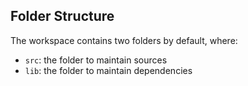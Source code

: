 ## Folder Structure

The workspace contains two folders by default, where:

- `src`: the folder to maintain sources
- `lib`: the folder to maintain dependencies

